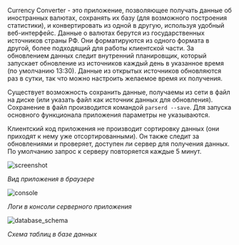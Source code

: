 Currency Converter - это приложение, позволяющее получать данные об иностранных валютах, сохранять их базу (для возможного построения статистики), и конвертировать из одной в другую, используя удобный веб-интерфейс. Данные о валютах берутся из государственных источников страны РФ. Они форматируются из одного формата в другой, более подходящий для работы клиентской части. За обновлением данных следит внутренний планировщик, который запускает обновление из источников каждый день в указанное время (по умолчанию 13:30). Данные из открытых источников обновляются раз в сутки, так что можно настроить желаемое время их получения.

Существует возможность сохранить данные, получаемы из сети в файл на диске (или указать файл как источник данных для обновления). Сохранение в файл производится командой `parserd --save`. Для запуска основного функционала приложения параметры не указываются.

Клиентский код приложения не производит сортировку данных (они приходят к нему уже отсортированными). Он также следит за обновлениями и проверяет, доступен ли сервер для получения данных. По умолчанию запрос к серверу повторяется каждые 5 минут.

![screenshot](https://github.com/mrumyantsev/currency-converter/assets/36193247/9c675152-4ffd-4f4c-b733-25b04c9a4996)

*Вид приложения в браузере*

![console](https://github.com/mrumyantsev/currency-converter/assets/36193247/272c0aeb-785e-4287-bbc1-832901277411)

*Логи в консоли серверного приложения*

![database_schema](https://github.com/mrumyantsev/currency-converter/assets/36193247/a28ec201-abec-4516-bf6b-81bb8a6241ac)

*Схема таблиц в базе данных*
